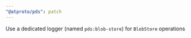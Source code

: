 ```yaml
---
"@atproto/pds": patch
---
```


Use a dedicated logger (named `pds:blob-store`) for `BlobStore` operations
